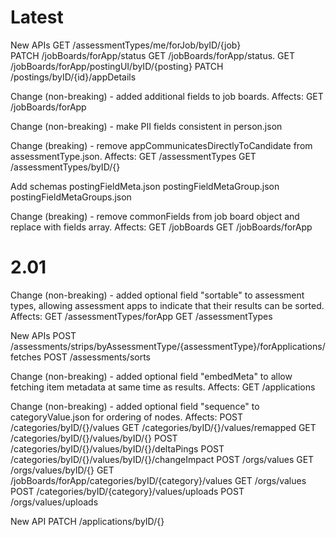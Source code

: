 Latest
======
New APIs
	GET /assessmentTypes/me/forJob/byID/{job}   
	PATCH /jobBoards/forApp/status
	GET /jobBoards/forApp/status.
	GET /jobBoards/forApp/postingUI/byID/{posting}
	PATCH /postings/byID/{id}/appDetails
	
Change (non-breaking) - added additional fields to job boards. Affects:
	GET /jobBoards/forApp

Change (non-breaking) - make PII fields consistent in person.json

Change (breaking) - remove appCommunicatesDirectlyToCandidate from assessmentType.json. Affects:
	GET /assessmentTypes
	GET /assessmentTypes/byID/{}

Add schemas
	postingFieldMeta.json
	postingFieldMetaGroup.json
	postingFieldMetaGroups.json

Change (breaking) - remove commonFields from job board object and replace with fields array. Affects:
	GET /jobBoards
	GET /jobBoards/forApp


2.01
====
Change (non-breaking) - added optional field "sortable" to assessment types, allowing assessment apps to indicate that their results can be sorted. Affects:
    GET /assessmentTypes/forApp
    GET /assessmentTypes 

New APIs
    POST /assessments/strips/byAssessmentType/{assessmentType}/forApplications/fetches
    POST /assessments/sorts
    
Change (non-breaking) - added optional field "embedMeta" to allow fetching item metadata at same time as results. Affects:
	GET /applications
	
Change (non-breaking) - added optional field "sequence" to categoryValue.json for ordering of nodes. Affects:
	POST /categories/byID/{}/values
	GET /categories/byID/{}/values/remapped
	GET /categories/byID/{}/values/byID/{}
	POST /categories/byID/{}/values/byID/{}/deltaPings
	POST /categories/byID/{}/values/byID/{}/changeImpact
	POST /orgs/values
	GET /orgs/values/byID/{}
	GET /jobBoards/forApp/categories/byID/{category}/values
	GET /orgs/values
	POST /categories/byID/{category}/values/uploads
	POST /orgs/values/uploads
	
New API
	PATCH /applications/byID/{}

